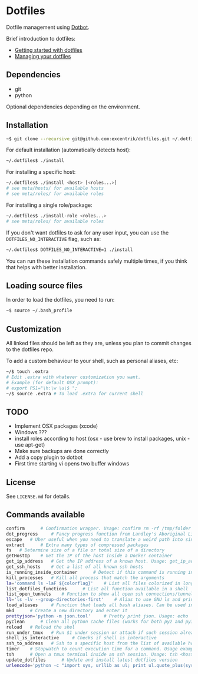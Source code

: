 # Dotfiles

Dotfile management using [Dotbot](https://github.com/anishathalye/dotbot).

Brief introduction to dotfiles:
* [Getting started with dotfiles](https://medium.com/@webprolific/getting-started-with-dotfiles-43c3602fd789)
* [Managing your dotfiles](http://www.anishathalye.com/2014/08/03/managing-your-dotfiles/)

## Dependencies

* git
* python

Optional dependencies depending on the environment.

## Installation

```bash
~$ git clone --recursive git@github.com:excentrik/dotfiles.git ~/.dotfiles
```

For default installation (automatically detects host):

```bash
~/.dotfiles$ ./install
```

For installing a specific host:

```bash
~/.dotfiles$ ./install <host> [<roles...>]
# see meta/hosts/ for available hosts
# see meta/roles/ for available roles
```

For installing a single role/package:

```bash
~/.dotfiles$ ./install-role <roles...>
# see meta/roles/ for available roles
```

If you don't want dotfiles to ask for any user input, you can use the `DOTFILES_NO_INTERACTIVE` flag, such as:
```bash
~/.dotfiles$ DOTFILES_NO_INTERACTIVE=1 ./install
```

You can run these installation commands safely multiple times, if you think that helps with better installation.

## Loading source files

In order to load the dotfiles, you need to run:
```bash
~$ source ~/.bash_profile
```

## Customization

All linked files should be left as they are, unless you plan to commit changes to the dotfiles repo.

To add a custom  behaviour to your shell, such as personal aliases, etc:
```bash
~/$ touch .extra
# Edit .extra with whatever customization you want.
# Example (for default OSX prompt):
# export PS1="\h:\w \u\$ ";
~/$ source .extra # To load .extra for current shell
```

## TODO

  - Implement OSX packages (xcode)
  - Windows ???
  - install roles according to host (osx - use brew to install packages, unix - use apt-get)
  - Make sure backups are done correctly
  - Add a copy plugin to dotbot
  - First time starting vi opens two buffer windows

## License

See `LICENSE.md` for details.

## Commands available

```bash
confirm 	 # Confirmation wrapper. Usage: confirm rm -rf /tmp/folder
dot_progress 	 # Fancy progress function from Landley's Aboriginal Linux. Usage: rm -rfv /foo | dot_progress
escape 	 # Uber useful when you need to translate a weird path into single-argument string.
extract 	 # Extra many types of compressed packages
fs 	 # Determine size of a file or total size of a directory
getHostIp 	 # Get the IP of the host inside a Docker container
get_ip_address 	 # Get the IP address of a known host. Usage: get_ip_address github.com
get_ssh_hosts 	 # Get a list of all known ssh hosts
is_running_inside_container 	 # Detect if this command is running inside a docker container
kill_processes 	 # Kill all process that match the arguments
la='command ls -laF ${colorflag}' 	 # List all files colorized in long format, including dot files
list_dotfiles_functions 	 # List all function available in a shell
list_open_tunnels 	 # Function to show all open ssh connections/tunnels
ll='ls -lv --group-directories-first' 	 # Alias to use GNU ls and print directories first, with alphanumeric sorting
load_aliases 	 # Function that loads all bash aliases. Can be used in non-interactive mode
mkd 	 # Create a new directory and enter it
prettyjson='python -m json.tool' 	 # Pretty print json. Usage: echo '{"foo": "lorem", "bar": "ipsum"}' | prettyjson
pyclean 	 # Clean all python cache files (works for both py2 and py3)
reload 	 # Reload the shel
run_under_tmux 	 # Run $1 under session or attach if such session already exist. Example usage: run_under_tmux 'rtorrent' '/usr/local/rtorrent-git/bin/rtorrent';
shell_is_interactive 	 # Checks if shell is interactive
ssh_to_address 	 # Ssh to a specific host from the list of available hosts using the username define in $GITLAB_USERNAME. Usage: ssh_to_address dev-london.rohea.com
timer 	 # Stopwatch to count execution time for a command. Usage example: timer ls -la
tsh 	 # Open a tmux terminal inside an ssh session. Usage: tsh <hostname> {session_name}
update_dotfiles 	 # Update and install latest dotfiles version
urlencode='python -c "import sys, urllib as ul; print ul.quote_plus(sys.argv[1]);"' 	 # URL-encode strings
